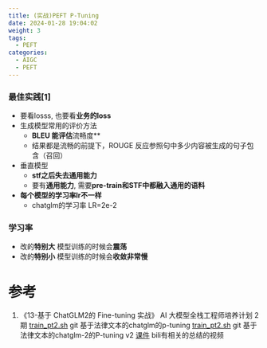 ```yaml
---
title: (实战)PEFT P-Tuning
date: 2024-01-28 19:04:02
weight: 3
tags:
  - PEFT
categories:
  - AIGC  
  - PEFT
---
```


<p></p>
<!-- more -->

### 最佳实践[1]
+ 要看losss, 也要看**业务的loss**
+ 生成模型常用的评价方法
  - **BLEU 能评估**流畅度**
  - 结果都是流畅的前提下，ROUGE 反应参照句中多少内容被生成的句子包含（召回）  
+ 垂直模型
  - **stf之后失去通用能力**
  - 要有**通用能力**, 需要**pre-train和STF中都融入通用的语料**
+ **每个模型的学习率lr不一样**
  - chatglm的学习率
    LR=2e-2

### 学习率
+ 改的**特别大**
  模型训练的时候会**震荡**
+ 改的**特别小**
   模型训练的时候会**收敛非常慢**

# 参考
1. 《13-基于 ChatGLM2的 Fine-tuning 实战》 AI 大模型全栈工程师培养计划  2期
   [train_pt2.sh](https://github.com/www6v/fine-tuning-lab/blob/agiclass-v1/chatglm/train_pt2.sh) git   基于法律文本的chatglm的p-tuning
   [train_pt2.sh](https://github.com/www6v/fine-tuning-lab/blob/agiclass-v1/chatglm2/train_pt2.sh) git   基于法律文本的chatglm-2的P-tuning v2
   [课件](https://github.com/www6v/fullStackLLM/blob/master/08-fine-tuning/peft/index.ipynb)
   bili有相关的总结的视频

